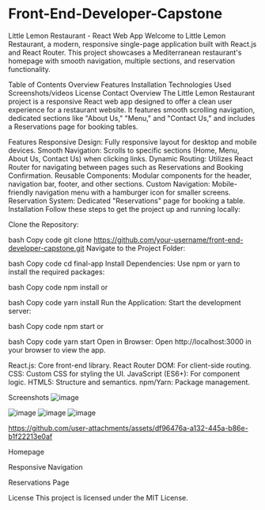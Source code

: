 # Front-End-Developer-Capstone
Little Lemon Restaurant - React Web App
Welcome to Little Lemon Restaurant, a modern, responsive single-page application built with React.js and React Router. This project showcases a Mediterranean restaurant's homepage with smooth navigation, multiple sections, and reservation functionality.

Table of Contents
Overview
Features
Installation
Technologies Used
Screenshots/videos
License
Contact
Overview
The Little Lemon Restaurant project is a responsive React web app designed to offer a clean user experience for a restaurant website. It features smooth scrolling navigation, dedicated sections like "About Us," "Menu," and "Contact Us," and includes a Reservations page for booking tables.

Features
Responsive Design: Fully responsive layout for desktop and mobile devices.
Smooth Navigation: Scrolls to specific sections (Home, Menu, About Us, Contact Us) when clicking links.
Dynamic Routing: Utilizes React Router for navigating between pages such as Reservations and Booking Confirmation.
Reusable Components: Modular components for the header, navigation bar, footer, and other sections.
Custom Navigation: Mobile-friendly navigation menu with a hamburger icon for smaller screens.
Reservation System: Dedicated "Reservations" page for booking a table.
Installation
Follow these steps to get the project up and running locally:

Clone the Repository:

bash
Copy code
git clone https://github.com/your-username/front-end-developer-capstone.git
Navigate to the Project Folder:

bash
Copy code
cd final-app
Install Dependencies: Use npm or yarn to install the required packages:

bash
Copy code
npm install
or

bash
Copy code
yarn install
Run the Application: Start the development server:

bash
Copy code
npm start
or

bash
Copy code
yarn start
Open in Browser: Open http://localhost:3000 in your browser to view the app.


React.js: Core front-end library.
React Router DOM: For client-side routing.
CSS: Custom CSS for styling the UI.
JavaScript (ES6+): For component logic.
HTML5: Structure and semantics.
npm/Yarn: Package management.

Screenshots
![image](https://github.com/user-attachments/assets/f757fe25-d548-4673-bea5-e86b6baa47b2)

![image](https://github.com/user-attachments/assets/25ce88b4-05a5-42d8-8723-8eda0446b138)
![image](https://github.com/user-attachments/assets/9457c44d-d9f3-4f2c-bfb0-004ed677d724)
![image](https://github.com/user-attachments/assets/12349a29-7614-4799-973e-a8855d68e33d)



https://github.com/user-attachments/assets/df96476a-a132-445a-b86e-b1f22213e0af


Homepage

Responsive Navigation

Reservations Page

License
This project is licensed under the MIT License.
